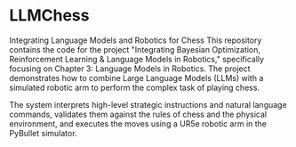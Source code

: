# LLMChess

Integrating Language Models and Robotics for Chess
This repository contains the code for the project "Integrating Bayesian Optimization, Reinforcement Learning & Language Models in Robotics," specifically focusing on Chapter 3: Language Models in Robotics. The project demonstrates how to combine Large Language Models (LLMs) with a simulated robotic arm to perform the complex task of playing chess.

The system interprets high-level strategic instructions and natural language commands, validates them against the rules of chess and the physical environment, and executes the moves using a UR5e robotic arm in the PyBullet simulator.


